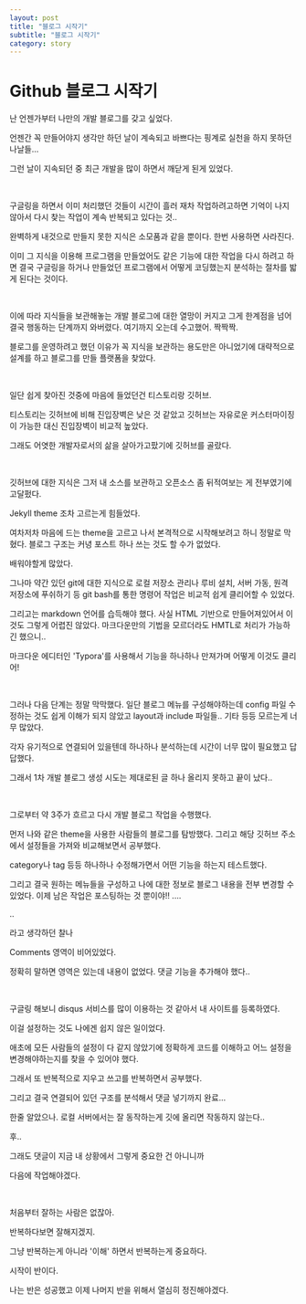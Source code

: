 ```yaml
---
layout: post
title: "블로그 시작기"
subtitle: "블로그 시작기"
category: story
---
```


# Github 블로그 시작기

난 언젠가부터 나만의 개발 블로그를 갖고 싶었다. 

언젠간 꼭 만들어야지 생각만 하던 날이 계속되고 바쁘다는 핑계로 실천을 하지 못하던 나날들...

그런 날이 지속되던 중 최근 개발을 많이 하면서 깨닫게 된게 있었다.

<br>

구글링을 하면서 이미 처리했던 것들이 시간이 흘러 재차 작업하려고하면 기억이 나지 않아서 다시 찾는 작업이 계속 반복되고 있다는 것..

완벽하게 내것으로 만들지 못한 지식은 소모품과 같을 뿐이다. 한번 사용하면 사라진다. 

이미 그 지식을 이용해 프로그램을 만들었어도 같은 기능에 대한 작업을 다시 하려고 하면 결국 구글링을 하거나 만들었던 프로그램에서 어떻게 코딩했는지 분석하는 절차를 밟게 된다는 것이다.

<br>

이에 따라 지식들을 보관해놓는 개발 블로그에 대한 열망이 커지고 그게 한계점을 넘어 결국 행동하는 단계까지 와버렸다. 여기까지 오는데 수고했어. 짝짝짝. 

블로그를 운영하려고 했던 이유가 꼭 지식을 보관하는 용도만은 아니었기에 대략적으로 설계를 하고 블로그를 만들 플랫폼을 찾았다.

<br>

일단 쉽게 찾아진 것중에 마음에 들었던건 티스토리랑 깃허브.

티스토리는 깃허브에 비해 진입장벽은 낮은 것 같았고 깃허브는 자유로운 커스터마이징이 가능한 대신 진입장벽이 비교적 높았다.

그래도 어엿한 개발자로서의 삶을 살아가고팠기에 깃허브를 골랐다.

<br>

깃허브에 대한 지식은 그저 내 소스를 보관하고 오픈소스 좀 뒤적여보는 게 전부였기에 고달펐다.

Jekyll theme 조차 고르는게 힘들었다.  

여차저차 마음에 드는 theme을 고르고 나서 본격적으로 시작해보려고 하니 정말로 막혔다. 블로그 구조는 커녕 포스트 하나 쓰는 것도 할 수가 없었다.

배워야할게 많았다. 

그나마 약간 있던 git에 대한 지식으로 로컬 저장소 관리나 루비 설치, 서버 가동, 원격 저장소에 푸쉬하기 등 git bash를 통한 명령어 작업은 비교적 쉽게 클리어할 수 있었다.

그리고는 markdown 언어를 습득해야 했다. 사실 HTML 기반으로 만들어져있어서 이것도 그렇게 어렵진 않았다. 마크다운만의 기법을 모르더라도 HMTL로 처리가 가능하긴 했으니.. 

마크다운 에디터인 'Typora'를 사용해서 기능을 하나하나 만져가며 어떻게 이것도 클리어!

<br>

그러나 다음 단계는 정말 막막했다. 일단 블로그 메뉴를 구성해야하는데 config 파일 수정하는 것도 쉽게 이해가 되지 않았고 layout과 include 파일들.. 기타 등등 모르는게 너무 많았다.

각자 유기적으로 연결되어 있을텐데 하나하나 분석하는데 시간이 너무 많이 필요했고 답답했다.

그래서 1차 개발 블로그 생성 시도는 제대로된 글 하나 올리지 못하고 끝이 났다..

<br>

그로부터 약 3주가 흐르고 다시 개발 블로그 작업을 수행했다.

먼저 나와 같은 theme을 사용한 사람들의 블로그를 탐방했다. 그리고 해당 깃허브 주소에서 설정들을 가져와 비교해보면서 공부했다.

category나 tag 등등 하나하나 수정해가면서 어떤 기능을 하는지 테스트했다.

그리고 결국 원하는 메뉴들을 구성하고 나에 대한 정보로 블로그 내용을 전부 변경할 수 있었다. 이제 남은 작업은 포스팅하는 것 뿐이야!! ....

..

라고 생각하던 찰나

Comments 영역이 비어있었다.

정확히 말하면 영역은 있는데 내용이 없었다. 댓글 기능을 추가해야 했다..

<br>

구글링 해보니 disqus 서비스를 많이 이용하는 것 같아서 내 사이트를 등록하였다.

이걸 설정하는 것도 나에겐 쉽지 않은 일이었다.

애초에 모든 사람들의 설정이 다 같지 않았기에 정확하게 코드를 이해하고 어느 설정을 변경해야하는지를 찾을 수 있어야 했다.

그래서 또 반복적으로 지우고 쓰고를 반복하면서 공부했다.

그리고 결국 연결되어 있던 구조를 분석해서 댓글 넣기까지 완료...

한줄 알았으나. 로컬 서버에서는 잘 동작하는게 깃에 올리면 작동하지 않는다..

후..

그래도 댓글이 지금 내 상황에서 그렇게 중요한 건 아니니까

다음에 작업해야겠다.

<br>

처음부터 잘하는 사람은 없잖아.

반복하다보면 잘해지겠지.

그냥 반복하는게 아니라 '이해' 하면서 반복하는게 중요하다.



시작이 반이다.

나는 반은 성공했고 이제 나머지 반을 위해서 열심히 정진해야겠다.